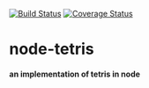 [![Build Status](https://travis-ci.org/agcollins/node-tetris.svg?branch=master)](https://travis-ci.org/agcollins/node-tetris) [![Coverage Status](https://coveralls.io/repos/github/agcollins/node-tetris/badge.svg?branch=master)](https://coveralls.io/github/agcollins/node-tetris?branch=coveralls)

# node-tetris
#### an implementation of tetris in node
